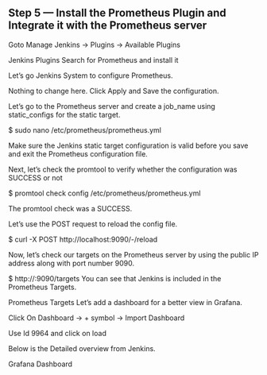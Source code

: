 ## Step 5 — Install the Prometheus Plugin and Integrate it with the Prometheus server

Goto Manage Jenkins → Plugins → Available Plugins


Jenkins Plugins
Search for Prometheus and install it


Let’s go Jenkins System to configure Prometheus.


Nothing to change here. Click Apply and Save the configuration.

Let’s go to the Prometheus server and create a job_name using static_configs for the static target.

$ sudo nano /etc/prometheus/prometheus.yml

Make sure the Jenkins static target configuration is valid before you save and exit the Prometheus configuration file.


Next, let’s check the promtool to verify whether the configuration was SUCCESS or not

$ promtool check config /etc/prometheus/prometheus.yml

The promtool check was a SUCCESS.


Let’s use the POST request to reload the config file.

$ curl -X POST http://localhost:9090/-/reload

Now, let’s check our targets on the Prometheus server by using the public IP address along with port number 9090.

$ http://<ip>:9090/targets
You can see that Jenkins is included in the Prometheus Targets.


Prometheus Targets
Let’s add a dashboard for a better view in Grafana.

Click On Dashboard → + symbol → Import Dashboard


Use Id 9964 and click on load



Below is the Detailed overview from Jenkins.


Grafana Dashboard
